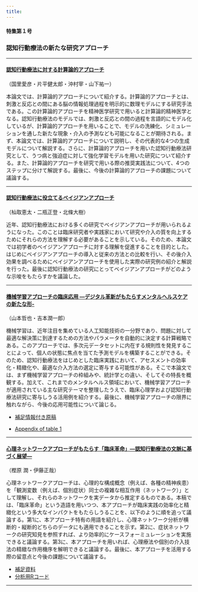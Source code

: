 ```yaml
---
title: 
---
```


#### 特集第１号

### **認知行動療法の新たな研究アプローチ**

-----

#### [認知行動療法に対する計算論的アプローチ](https://www.jstage.jst.go.jp/article/jjbct/advpub/0/advpub_20-036/_article/-char/ja)  
（国里愛彦・片平健太郎・沖村宰・山下祐一）

本論文では、計算論的アプローチについて紹介する。計算論的アプローチとは、刺激と反応との間にある脳の情報処理過程を明示的に数理モデルにする研究手法である。この計算論的アプローチを精神医学研究で用いると計算論的精神医学となる。認知行動療法のモデルでは、刺激と反応との間の過程を言語的にモデル化しているが、計算論的アプローチを用いることで、モデルの洗練化、シミュレーションを通した新たな現象・介入の予測なども可能になることが期待される。まず、本論文では、計算論的アプローチについて説明し、その代表的な4つの生成モデルについて解説する。さらに、計算論的アプローチを用いた認知行動療法研究として、うつ病と強迫症に対して強化学習モデルを用いた研究について紹介する。また、計算論的アプローチを研究で用いる際の推奨実践法について、4つのステップに分けて解説する。最後に、今後の計算論的アプローチの課題について議論する。

-----

#### [認知行動療法に役立てるベイジアンアプローチ](https://www.jstage.jst.go.jp/article/jjbct/advpub/0/advpub_20-028/_article/-char/ja) 
（杣取恵太・二瓶正登・北條大樹）

近年、認知行動療法における多くの研究でベイジアンアプローチが用いられるようになった。このことは臨床研究者や実践家において研究や介入の質を向上するためにそれらの方法を理解する必要があることを示している。そのため、本論文では初学者のベイジアンアプローチに対する理解を促進することを目的とした。はじめにベイジアンアプローチの導入と従来の方法との比較を行い、その後介入効果を調べるためにベイジアンアプローチを使用した実際の研究例の紹介と解説を行った。最後に認知行動療法の研究にとってベイジアンアプローチがどのような示唆をもたらすかを議論した。

-----

#### [機械学習アプローチの臨床応用  ―デジタル革新がもたらすメンタルヘルスケアの新たな形-](https://www.jstage.jst.go.jp/article/jjbct/advpub/0/advpub_20-040/_article/-char/ja)
  
（山本哲也・吉本潤一郎）


機械学習は、近年注目を集めている人工知能技術の一分野であり、問題に対して最適な解決策に到達するための方法やパラメータを自動的に決定する計算戦略である。このアプローチでは、多次元データセットに内在する規則性を発見することによって、個人の状態に焦点を当てた予測モデルを構築することができる。そのため、認知行動療法をはじめとした臨床実践において、アセスメントの効率化・精緻化や、最適な介入方法の選定に寄与する可能性がある。そこで本論文では、まず機械学習アプローチの枠組みや、統計学との違い、そしてその特長を概観する。加えて、これまでのメンタルヘルス領域において、機械学習アプローチが適用されている主な研究テーマを整理したうえで、臨床心理学および認知行動療法研究に寄与しうる活用例を紹介する。最後に、機械学習アプローチの限界に触れながら、今後の応用可能性について論じる。


 
- [補足情報付き原稿](https://ytake2.github.io/CBT_research_methodology/Sfiles/Yamamoto/manuscript_upload.pdf)  

- [Appendix of table 1](https://ytake2.github.io/CBT_research_methodology/Sfiles/Yamamoto/Table_01_ref_list_upload.pdf)


-----

#### [心理ネットワークアプローチがもたらす「臨床革命」—認知行動療法の文脈に基づく展望—](https://www.jstage.jst.go.jp/article/jjbct/advpub/0/advpub_20-015/_article/-char/ja/)   

（樫原 潤・伊藤正哉）
  
心理ネットワークアプローチは、心理的な構成概念（例えば、各種の精神疾患）を「観測変数（例えば、個別症状）同士の複雑な相互作用（ネットワーク）」として理解し、それらのネットワークを実データから推定するものである。本稿では、「臨床革命」という造語を用いつつ、本アプローチが臨床実践の効率化と精緻化という多大なインパクトをもたらしうることを、以下のように順を追って議論する。第1に、本アプローチ特有の用語を紹介し、心理ネットワーク分析が横断的・縦断的どちらのデータにも適用できることを示す。第2に、症状ネットワークの研究知見を参照すれば、より効率的にケースフォーミュレーションを実施できると議論する。第3に、本アプローチを用いれば、心理療法や個別の介入技法の精緻な作用機序を解明できると議論する。最後に、本アプローチを活用する際の留意点と今後の課題について議論する。


- [補足資料](https://ytake2.github.io/CBT_research_methodology/Sfiles/Kashihara/補足資料.pdf)   
- [分析用Rコード](https://ytake2.github.io/CBT_research_methodology/kashihara/) 


----


